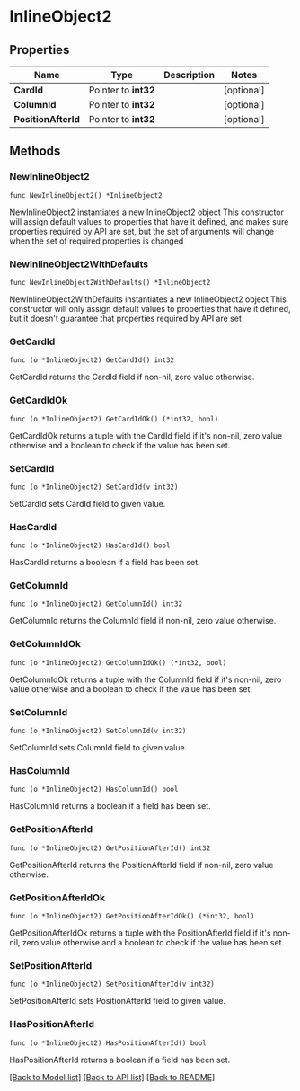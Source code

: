 # InlineObject2

## Properties

Name | Type | Description | Notes
------------ | ------------- | ------------- | -------------
**CardId** | Pointer to **int32** |  | [optional] 
**ColumnId** | Pointer to **int32** |  | [optional] 
**PositionAfterId** | Pointer to **int32** |  | [optional] 

## Methods

### NewInlineObject2

`func NewInlineObject2() *InlineObject2`

NewInlineObject2 instantiates a new InlineObject2 object
This constructor will assign default values to properties that have it defined,
and makes sure properties required by API are set, but the set of arguments
will change when the set of required properties is changed

### NewInlineObject2WithDefaults

`func NewInlineObject2WithDefaults() *InlineObject2`

NewInlineObject2WithDefaults instantiates a new InlineObject2 object
This constructor will only assign default values to properties that have it defined,
but it doesn't guarantee that properties required by API are set

### GetCardId

`func (o *InlineObject2) GetCardId() int32`

GetCardId returns the CardId field if non-nil, zero value otherwise.

### GetCardIdOk

`func (o *InlineObject2) GetCardIdOk() (*int32, bool)`

GetCardIdOk returns a tuple with the CardId field if it's non-nil, zero value otherwise
and a boolean to check if the value has been set.

### SetCardId

`func (o *InlineObject2) SetCardId(v int32)`

SetCardId sets CardId field to given value.

### HasCardId

`func (o *InlineObject2) HasCardId() bool`

HasCardId returns a boolean if a field has been set.

### GetColumnId

`func (o *InlineObject2) GetColumnId() int32`

GetColumnId returns the ColumnId field if non-nil, zero value otherwise.

### GetColumnIdOk

`func (o *InlineObject2) GetColumnIdOk() (*int32, bool)`

GetColumnIdOk returns a tuple with the ColumnId field if it's non-nil, zero value otherwise
and a boolean to check if the value has been set.

### SetColumnId

`func (o *InlineObject2) SetColumnId(v int32)`

SetColumnId sets ColumnId field to given value.

### HasColumnId

`func (o *InlineObject2) HasColumnId() bool`

HasColumnId returns a boolean if a field has been set.

### GetPositionAfterId

`func (o *InlineObject2) GetPositionAfterId() int32`

GetPositionAfterId returns the PositionAfterId field if non-nil, zero value otherwise.

### GetPositionAfterIdOk

`func (o *InlineObject2) GetPositionAfterIdOk() (*int32, bool)`

GetPositionAfterIdOk returns a tuple with the PositionAfterId field if it's non-nil, zero value otherwise
and a boolean to check if the value has been set.

### SetPositionAfterId

`func (o *InlineObject2) SetPositionAfterId(v int32)`

SetPositionAfterId sets PositionAfterId field to given value.

### HasPositionAfterId

`func (o *InlineObject2) HasPositionAfterId() bool`

HasPositionAfterId returns a boolean if a field has been set.


[[Back to Model list]](../README.md#documentation-for-models) [[Back to API list]](../README.md#documentation-for-api-endpoints) [[Back to README]](../README.md)


